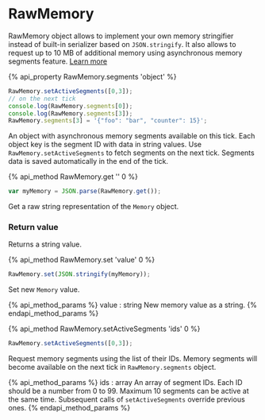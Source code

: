 # RawMemory

RawMemory object allows to implement your own memory stringifier instead of built-in serializer 
based on `JSON.stringify`. It also allows to request up to 10 MB of additional memory 
using asynchronous memory segments feature. 
[Learn more](/hc/en-us/articles/203016642-Working-with-Memory)

{% api_property RawMemory.segments 'object' %}

```javascript
RawMemory.setActiveSegments([0,3]);
// on the next tick
console.log(RawMemory.segments[0]);
console.log(RawMemory.segments[3]);
RawMemory.segments[3] = '{"foo": "bar", "counter": 15}';
```

An object with asynchronous memory segments available on this tick. Each object key is the segment ID with data in string values. Use <code>RawMemory.setActiveSegments</code> to fetch segments on the next tick. Segments data is saved automatically in the end of the tick.



{% api_method RawMemory.get '' 0 %}

```javascript
var myMemory = JSON.parse(RawMemory.get());
```

Get a raw string representation of the <code>Memory</code> object.



### Return value

Returns a string value.

{% api_method RawMemory.set 'value' 0 %}

```javascript
RawMemory.set(JSON.stringify(myMemory));
```

Set new <code>Memory</code> value.

{% api_method_params %}
value : string
New memory value as a string.
{% endapi_method_params %}




{% api_method RawMemory.setActiveSegments 'ids' 0 %}

```javascript
RawMemory.setActiveSegments([0,3]);
```


Request memory segments using the list of their IDs. Memory segments will become available on the next tick in <code>RawMemory.segments</code> object.

{% api_method_params %}
ids : array
An array of segment IDs. Each ID should be a number from 0 to 99. Maximum 10 segments can be active at the same time. Subsequent calls of <code>setActiveSegments</code> override previous ones.
{% endapi_method_params %}



